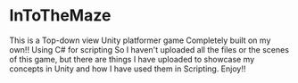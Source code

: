 # InToTheMaze
This is a Top-down view Unity platformer game Completely built on my own!! Using C# for scripting
So I haven't uploaded all the files or the scenes of this game, but there are things I have uploaded to showcase my concepts in Unity and how I have used them in Scripting. 
Enjoy!!
